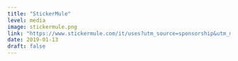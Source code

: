 ```yaml
---
title: "StickerMule"
level: media
image: stickermule.png
link: "https://www.stickermule.com/it/uses?utm_source=sponsorship&utm_medium=referral&utm_campaign=ConfigManagementCamp"
date: 2019-01-13
draft: false
---
```

